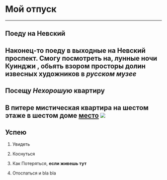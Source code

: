 # Мой отпуск

----
## Поеду на **Невский**

Наконец-то поеду в выходные на Невский проспект. Смогу посмотреть на, лунные ночи **Куинджи** , обьять взором просторы долин извесных художников в ***русском музее*** 
----
## Посещу **_Нехорошую_** квартиру
В питере мистическая квартира **на шестом** этаже в шестом доме [место](https://yandex.ru/maps/-/CCUJZIcN1A
)
![](1626957443_dmitry-vishnevsky-45-2.jpg)
---

## Успею

1. Увидеть
2. Коснуться
3. Как Потеряться, **если живешь тут**




4. Отоспаться и bla bla
